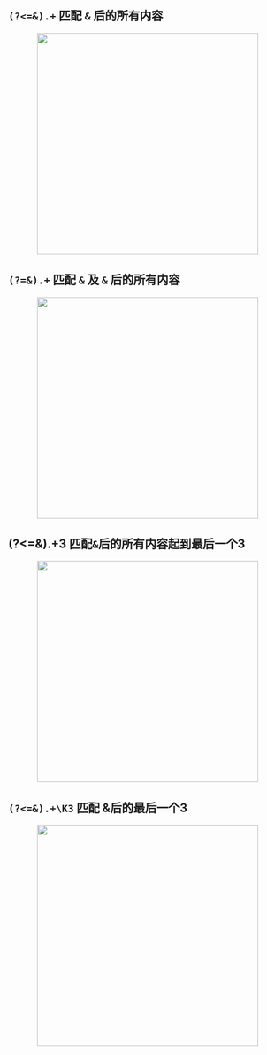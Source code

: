 ## `(?<=&).+`  匹配 `&` 后的所有内容

<p align="center"><img src="https://cdn.jsdelivr.net/gh/zb9678/img@main/up1/03.02:17:33:56.png" style="width:400px;"></p>

##  `(?=&).+`  匹配 `&` 及 `&` 后的所有内容

<p align="center"><img src="https://cdn.jsdelivr.net/gh/zb9678/img@main/up1/03.02:17:38:09.png" style="width:400px;"></p>

## (?<=&).+3  匹配`&`后的所有内容起到最后一个3

<p align="center"><img src="https://cdn.jsdelivr.net/gh/zb9678/img@main/up1/03.02:18:04:41.png" style="width:400px;"></p>

## `(?<=&).+\K3` 匹配 &后的最后一个3

<p align="center"><img src="https://cdn.jsdelivr.net/gh/zb9678/img@main/up1/03.02:18:09:37.png" style="width:400px;"></p>
